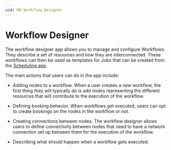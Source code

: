 ```yaml
---
uid: MO_Workflow_Designer
---
```


# Workflow Designer

The workflow designer app allows you to manage and configure Workflows. They describe a set of resources and how they are interconnected. These workflows can then be used as templates for Jobs that can be created from the [Scheduling app](xref:MO_Scheduling).


The main actions that users can do in the app include:

- Adding nodes to a workflow. When a user creates a new workflow, the first thing they will typically do is add nodes representing the different resources that will contribute to the execution of the workflow.

- Defining booking behavior. When workflows get executed, users can opt to create bookings on the nodes in the workflow or not.

- Creating connections between nodes. The workflow designer allows users to define connectivity between nodes that need to have a network connection set up between them for the execution of the workflow.

- Describing what should happen when a workflow gets executed.




